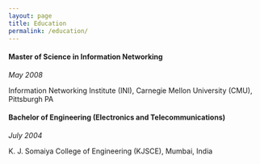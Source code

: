 ```yaml
---
layout: page
title: Education
permalink: /education/
---
```


#### Master of Science in Information Networking
_May 2008_

Information Networking Institute (INI), Carnegie Mellon University (CMU), Pittsburgh PA                            

#### Bachelor of Engineering (Electronics and Telecommunications)
_July 2004_

K. J. Somaiya College of Engineering (KJSCE), Mumbai, India                  
